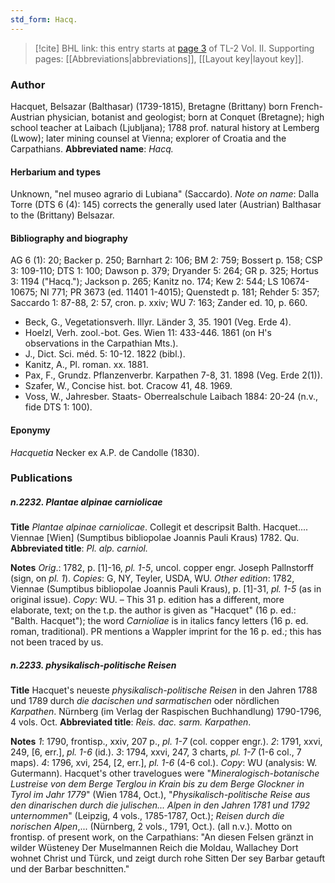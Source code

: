 ```yaml
---
std_form: Hacq.
---
```


> [!cite] BHL link: this entry starts at [page 3](https://www.biodiversitylibrary.org/page/33068245) of TL-2 Vol. II.
> Supporting pages: [[Abbreviations|abbreviations]], [[Layout key|layout key]].

### Author

Hacquet, Belsazar (Balthasar) (1739-1815), Bretagne (Brittany) born French-Austrian physician, botanist and geologist; born at Conquet (Bretagne); high school teacher at Laibach (Ljubljana); 1788 prof. natural history at Lemberg (Lwow); later mining counsel at Vienna; explorer of Croatia and the Carpathians. 
**Abbreviated name**: *Hacq.*

#### Herbarium and types

Unknown, "nel museo agrario di Lubiana" (Saccardo). *Note on name*: Dalla Torre (DTS 6 (4): 145) corrects the generally used later (Austrian) Balthasar to the (Brittany) Belsazar.

#### Bibliography and biography

AG 6 (1): 20; Backer p. 250; Barnhart 2: 106; BM 2: 759; Bossert p. 158; CSP 3: 109-110; DTS 1: 100; Dawson p. 379; Dryander 5: 264; GR p. 325; Hortus 3: 1194 ("Hacq."); Jackson p. 265; Kanitz no. 174; Kew 2: 544; LS 10674-10675; NI 771; PR 3673 (ed. 11401 1-4015); Quenstedt p. 181; Rehder 5: 357; Saccardo 1: 87-88, 2: 57, cron. p. xxiv; WU 7: 163; Zander ed. 10, p. 660.
- Beck, G., Vegetationsverh. Illyr. Länder 3, 35. 1901 (Veg. Erde 4).
- Hoelzl, Verh. zool.-bot. Ges. Wien 11: 433-446. 1861 (on H's observations in the Carpathian Mts.).
- J., Dict. Sci. méd. 5: 10-12. 1822 (bibl.).
- Kanitz, A., Pl. roman. xx. 1881.
- Pax, F., Grundz. Pflanzenverbr. Karpathen 7-8, 31. 1898 (Veg. Erde 2(1)).
- Szafer, W., Concise hist. bot. Cracow 41, 48. 1969.
- Voss, W., Jahresber. Staats- Oberrealschule Laibach 1884: 20-24 (n.v., fide DTS 1: 100).

#### Eponymy

*Hacquetia* Necker ex A.P. de Candolle (1830).

### Publications

##### n.2232. Plantae alpinae carniolicae

**Title**
*Plantae alpinae carniolicae*. Collegit et descripsit Balth. Hacquet.... Viennae \[Wien\] (Sumptibus bibliopolae Joannis Pauli Kraus) 1782. Qu.
**Abbreviated title**: *Pl. alp. carniol.*

**Notes**
*Orig*.: 1782, p. \[1\]-16, *pl. 1-5*, uncol. copper engr. Joseph Pallnstorff (sign, on *pl. 1*). *Copies*: G, NY, Teyler, USDA, WU.
*Other edition*: 1782, Viennae (Sumptibus bibliopolae Joannis Pauli Kraus), p. \[1\]-31, *pl. 1-5* (as in original issue). *Copy*: WU. – This 31 p. edition has a different, more elaborate, text; on the t.p. the author is given as "Hacquet" (16 p. ed.: "Balth. Hacquet"); the word *Carnioliae* is in italics fancy letters (16 p. ed. roman, traditional). PR mentions a Wappler imprint for the 16 p. ed.; this has not been traced by us.

##### n.2233. physikalisch-politische Reisen

**Title**
Hacquet's neueste *physikalisch-politische Reisen* in den Jahren 1788 und 1789 durch *die dacischen und sarmatischen* oder nördlichen *Karpathen*. Nürnberg (im Verlag der Raspischen Buchhandlung) 1790-1796, 4 vols. Oct.
**Abbreviated title**: *Reis. dac. sarm. Karpathen*.

**Notes**
*1*: 1790, frontisp., xxiv, 207 p., *pl. 1-7* (col. copper engr.).
*2*: 1791, xxvi, 249, \[6, err.\], *pl. 1-6* (id.).
*3*: 1794, xxvi, 247, 3 charts, *pl. 1-7* (1-6 col., 7 maps).
*4*: 1796, xvi, 254, \[2, err.\], *pl. 1-6* (4-6 col.).
*Copy*: WU (analysis: W. Gutermann).
Hacquet's other travelogues were "*Mineralogisch-botanische Lustreise von dem Berge Terglou in Krain bis zu dem Berge Glockner in Tyrol im Jahr 1779*" (Wien 1784, Oct.), "*Physikalisch-politische Reise aus den dinarischen durch die julischen... Alpen in den Jahren 1781 und 1792 unternommen*"
(Leipzig, 4 vols., 1785-1787, Oct.); *Reisen durch die norischen Alpen*,... (Nürnberg, 2 vols., 1791, Oct.). (all n.v.). Motto on frontisp. of present work, on the Carpathians: 
"An diesen Felsen gränzt in wilder Wüsteney
Der Muselmannen Reich die Moldau, Wallachey
Dort wohnet Christ und Türck, und zeigt durch rohe Sitten
Der sey Barbar getauft und der Barbar beschnitten."

